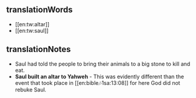 ## translationWords

* [[en:tw:altar]]
* [[en:tw:saul]]

## translationNotes

* Saul had told the people to bring their animals to a big stone to kill and eat.
* **Saul built an altar to Yahweh** - This was evidently different than the event that took place in [[en:bible:notes:1sa:13:08]] for here God did not rebuke Saul.
